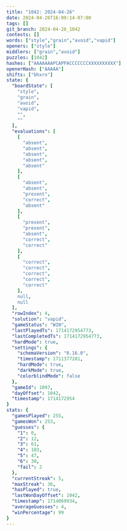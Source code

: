 ```yaml
---
title: "1042: 2024-04-26"
date: 2024-04-26T16:09:14-07:00
tags: []
git_branch: 2024-04-26_1042
contests: []
words: ["style","grain","avoid","vapid"]
openers: ["style"]
middlers: ["grain","avoid"]
puzzles: [1042]
hashes: ["AAAAAAAPCAPPACCCCCCCXXXXXXXXXX"]
openerHash: ["AAAAA"]
shifts: ["bhxrn"]
state: {
  "boardState": [
    "style",
    "grain",
    "avoid",
    "vapid",
    "",
    ""
  ],
  "evaluations": [
    [
      "absent",
      "absent",
      "absent",
      "absent",
      "absent"
    ],
    [
      "absent",
      "absent",
      "present",
      "correct",
      "absent"
    ],
    [
      "present",
      "present",
      "absent",
      "correct",
      "correct"
    ],
    [
      "correct",
      "correct",
      "correct",
      "correct",
      "correct"
    ],
    null,
    null
  ],
  "rowIndex": 4,
  "solution": "vapid",
  "gameStatus": "WIN",
  "lastPlayedTs": 1714172954773,
  "lastCompletedTs": 1714172954773,
  "hardMode": true,
  "settings": {
    "schemaVersion": "0.16.0",
    "timestamp": 1711377281,
    "hardMode": true,
    "darkMode": true,
    "colorblindMode": false
  },
  "gameId": 1097,
  "dayOffset": 1042,
  "timestamp": 1714172954
}
stats: {
  "gamesPlayed": 255,
  "gamesWon": 253,
  "guesses": {
    "1": 0,
    "2": 12,
    "3": 61,
    "4": 103,
    "5": 47,
    "6": 30,
    "fail": 2
  },
  "currentStreak": 5,
  "maxStreak": 36,
  "hasPlayed": true,
  "lastWonDayOffset": 1042,
  "timestamp": 1714069934,
  "averageGuesses": 4,
  "winPercentage": 99
}
---
```

<!-- more -->

